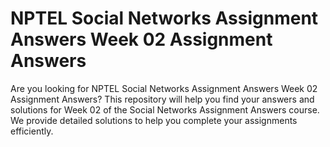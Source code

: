 # NPTEL Social Networks Assignment Answers Week 02 Assignment Answers

Are you looking for NPTEL Social Networks Assignment Answers Week 02 Assignment Answers? This repository will help you find your answers and solutions for Week 02 of the Social Networks Assignment Answers course. We provide detailed solutions to help you complete your assignments efficiently.